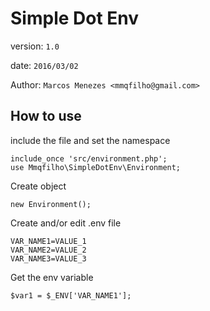 # Simple Dot Env
version: `1.0`

date: `2016/03/02`

Author: `Marcos Menezes <mmqfilho@gmail.com>`

## How to use

include the file and set the namespace
```
include_once 'src/environment.php';
use Mmqfilho\SimpleDotEnv\Environment;
```

Create object 
```
new Environment();
```

Create and/or edit .env file
```
VAR_NAME1=VALUE_1
VAR_NAME2=VALUE_2
VAR_NAME3=VALUE_3
```

Get the env variable
```
$var1 = $_ENV['VAR_NAME1'];
```
